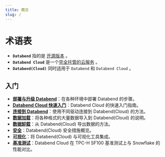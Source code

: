 ```yaml
---
title: 概览
slug: /
---
```


# 术语表

- **`Databend`** 指的是 [开源版本](https://github.com/datafuselabs/databend) 。
- **`Databend Cloud`** 是一个[完全托管的云服务](https://databend.com) 。
- **`Databend(Cloud)`** 同时适用于 `Databend` 和 `Databend Cloud` 。

## 入门

- **[部署与升级 Databend](../10-deploy/index.md)**：在各种环境中部署 Databend 的步骤。
- **[Databend Cloud 快速入门](../20-cloud/index.md)**：Databend Cloud 的快速入门指南。
- **[连接到 Databend](../30-sql-clients/index.md)**：使用不同驱动连接到 Databend(Cloud) 的方法。
- **[数据加载](../40-load-data/index.md)**：将各种格式的大量数据导入到 Databend(Cloud) 的说明。
- **[数据卸载](../50-unload-data/index.md)**：从 Databend(Cloud) 导出数据的方法。
- **[安全](../56-security/index.md)**：Databend(Cloud) 安全措施概览。
- **[可视化](../31-visualize/index.md)**：将 Databend(Cloud) 与可视化工具集成。
- **[基准测试](../80-benchmark/index.md)**：Databend Cloud 在 TPC-H SF100 基准测试上与 Snowflake 的性能对比。
